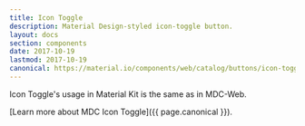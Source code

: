 ```yaml
---
title: Icon Toggle
description: Material Design-styled icon-toggle button.
layout: docs
section: components
date: 2017-10-19
lastmod: 2017-10-19
canonical: https://material.io/components/web/catalog/buttons/icon-toggle-buttons/
---
```


Icon Toggle's usage in Material Kit is the same as in MDC-Web.

[Learn more about MDC Icon Toggle]({{ page.canonical }}).
